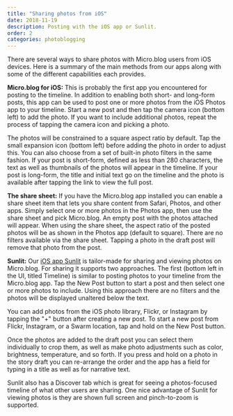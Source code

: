 ```yaml
---
title: "Sharing photos from iOS"
date: 2018-11-19
description: Posting with the iOS app or Sunlit.
order: 2
categories: photoblogging
---
```

There are several ways to share photos with Micro.blog users from iOS devices. Here is a summary of the main methods from our apps along with some of the different capabilities each provides.

**Micro.blog for iOS:** This is probably the first app you encountered for posting to the timeline. In addition to enabling both short- and long-form posts, this app can be used to post one or more photos from the iOS Photos app to your timeline. Start a new post and then tap the camera icon (bottom left) to add the photo. If you want to include additional photos, repeat the process of tapping the camera icon and picking a photo.

The photos will be constrained to a square aspect ratio by default. Tap the small expansion icon (bottom left) before adding the photo in order to adjust this. You can also choose from a set of built-in photo filters in the same fashion. If your post is short-form, defined as less than 280 characters, the text as well as thumbnails of the photos will appear in the timeline. If your post is long-form, the title and initial text go on the timeline and the photo is available after tapping the link to view the full post.

**The share sheet:** If you have the Micro.blog app installed you can enable a share sheet item that lets you share content from Safari, Photos, and other apps. Simply select one or more photos in the Photos app, then use the share sheet and pick Micro.blog. An empty post with the photos attached will appear. When using the share sheet, the aspect ratio of the posted photos will be as shown in the Photos app (default to square). There are no filters available via the share sheet. Tapping a photo in the draft post will remove that photo from the post.

**Sunlit:** Our [iOS app Sunlit](https://sunlit.io/) is tailor-made for sharing and viewing photos on Micro.blog. For sharing it supports two approaches. The first (bottom left in the UI, titled Timeline) is similar to posting photos to your timeline from the Micro.blog app. Tap the New Post button to start a post and then select one or more photos to include. Using this approach there are no filters and the photos will be displayed unaltered below the text.

You can add photos from the iOS photo library, Flickr, or Instagram by tapping the "+" button after creating a new post. To start a new post from Flickr, Instagram, or a Swarm location, tap and hold on the New Post button.

Once the photos are added to the draft post you can select them individually to crop them, as well as make photo adjustments such as color, brightness, temperature, and so forth. If you press and hold on a photo in the story draft you can re-arrange the order and the app has a field for typing in a title as well as for narrative text.

Sunlit also has a Discover tab which is great for seeing a photos-focused timeline of what other users are sharing. One nice advantage of Sunlit for viewing photos is they are shown full screen and pinch-to-zoom is supported.
